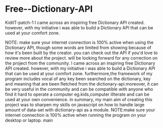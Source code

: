 # Free--Dictionary-API
KidiIT-patch-1
I came across an inspiring free Dictionary API created. however, with my initiative i was able to build a Dictionary APl that can be used at your comfort zone. 

NOTE: make sure your internet connection is 100% active when using the Dictionary API, though some words are limited from showing because of how it's been built by the creator.
you can check out the API if you'd love to review more about the project. will be looking forward for any correction on the project from the community.
I came across an inspiring free Dictionary API created. however, with my initiative i was able to build a Dictionary APl that can be used at your comfort zone.
furthermore,the framework of my program includes vocal of any key been searched on the dictionary, key and meaning that are been fletched from the dictionary-api.moreover, it can be very useful in the community and can be compatible with anyone who find it hard to operate a computer eg.kids,computer illterate and can be used at your own 
convenience.
in summary, my main aim of creating this project was to sharpen my skills on javascript on how to handle large amount of data-set with dictionary-api as a module.
NOTE:make sure your internet connection is 100% active when running the program on your desktop or laptop.
 main
